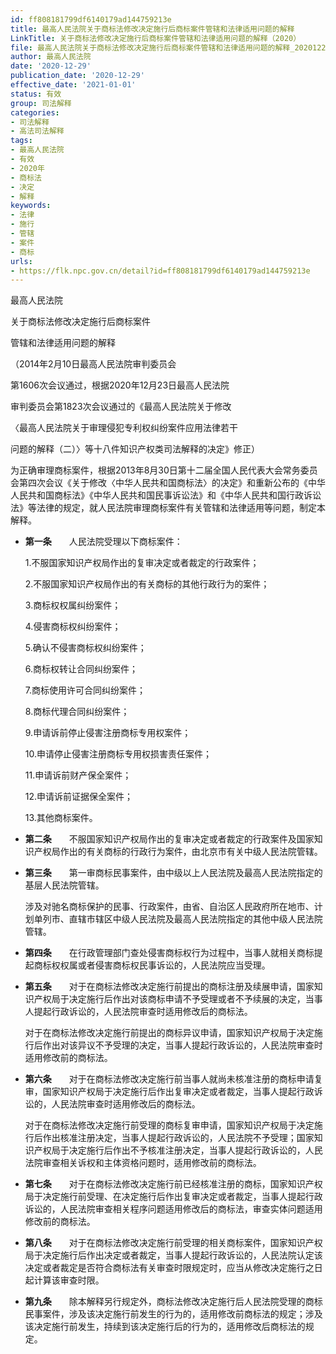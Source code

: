 ```yaml
---
id: ff808181799df6140179ad144759213e
title: 最高人民法院关于商标法修改决定施行后商标案件管辖和法律适用问题的解释
LinkTitle: 关于商标法修改决定施行后商标案件管辖和法律适用问题的解释（2020）
file: 最高人民法院关于商标法修改决定施行后商标案件管辖和法律适用问题的解释_20201229_ff808181799df6140179ad144759213e.docx
author: 最高人民法院
date: '2020-12-29'
publication_date: '2020-12-29'
effective_date: '2021-01-01'
status: 有效
group: 司法解释
categories:
- 司法解释
- 高法司法解释
tags:
- 最高人民法院
- 有效
- 2020年
- 商标法
- 决定
- 解释
keywords:
- 法律
- 施行
- 管辖
- 案件
- 商标
urls:
- https://flk.npc.gov.cn/detail?id=ff808181799df6140179ad144759213e
---
```


最高人民法院

关于商标法修改决定施行后商标案件

管辖和法律适用问题的解释

（2014年2月10日最高人民法院审判委员会

第1606次会议通过，根据2020年12月23日最高人民法院

审判委员会第1823次会议通过的《最高人民法院关于修改

〈最高人民法院关于审理侵犯专利权纠纷案件应用法律若干

问题的解释（二）〉等十八件知识产权类司法解释的决定》修正）

为正确审理商标案件，根据2013年8月30日第十二届全国人民代表大会常务委员会第四次会议《关于修改〈中华人民共和国商标法〉的决定》和重新公布的《中华人民共和国商标法》《中华人民共和国民事诉讼法》和《中华人民共和国行政诉讼法》等法律的规定，就人民法院审理商标案件有关管辖和法律适用等问题，制定本解释。

- **第一条**　　人民法院受理以下商标案件：

  1.不服国家知识产权局作出的复审决定或者裁定的行政案件；

  2.不服国家知识产权局作出的有关商标的其他行政行为的案件；

  3.商标权权属纠纷案件；

  4.侵害商标权纠纷案件；

  5.确认不侵害商标权纠纷案件；

  6.商标权转让合同纠纷案件；

  7.商标使用许可合同纠纷案件；

  8.商标代理合同纠纷案件；

  9.申请诉前停止侵害注册商标专用权案件；

  10.申请停止侵害注册商标专用权损害责任案件；

  11.申请诉前财产保全案件；

  12.申请诉前证据保全案件；

  13.其他商标案件。

- **第二条**　　不服国家知识产权局作出的复审决定或者裁定的行政案件及国家知识产权局作出的有关商标的行政行为案件，由北京市有关中级人民法院管辖。

- **第三条**　　第一审商标民事案件，由中级以上人民法院及最高人民法院指定的基层人民法院管辖。

  涉及对驰名商标保护的民事、行政案件，由省、自治区人民政府所在地市、计划单列市、直辖市辖区中级人民法院及最高人民法院指定的其他中级人民法院管辖。

- **第四条**　　在行政管理部门查处侵害商标权行为过程中，当事人就相关商标提起商标权权属或者侵害商标权民事诉讼的，人民法院应当受理。

- **第五条**　　对于在商标法修改决定施行前提出的商标注册及续展申请，国家知识产权局于决定施行后作出对该商标申请不予受理或者不予续展的决定，当事人提起行政诉讼的，人民法院审查时适用修改后的商标法。

  对于在商标法修改决定施行前提出的商标异议申请，国家知识产权局于决定施行后作出对该异议不予受理的决定，当事人提起行政诉讼的，人民法院审查时适用修改前的商标法。

- **第六条**　　对于在商标法修改决定施行前当事人就尚未核准注册的商标申请复审，国家知识产权局于决定施行后作出复审决定或者裁定，当事人提起行政诉讼的，人民法院审查时适用修改后的商标法。

  对于在商标法修改决定施行前受理的商标复审申请，国家知识产权局于决定施行后作出核准注册决定，当事人提起行政诉讼的，人民法院不予受理；国家知识产权局于决定施行后作出不予核准注册决定，当事人提起行政诉讼的，人民法院审查相关诉权和主体资格问题时，适用修改前的商标法。

- **第七条**　　对于在商标法修改决定施行前已经核准注册的商标，国家知识产权局于决定施行前受理、在决定施行后作出复审决定或者裁定，当事人提起行政诉讼的，人民法院审查相关程序问题适用修改后的商标法，审查实体问题适用修改前的商标法。

- **第八条**　　对于在商标法修改决定施行前受理的相关商标案件，国家知识产权局于决定施行后作出决定或者裁定，当事人提起行政诉讼的，人民法院认定该决定或者裁定是否符合商标法有关审查时限规定时，应当从修改决定施行之日起计算该审查时限。

- **第九条**　　除本解释另行规定外，商标法修改决定施行后人民法院受理的商标民事案件，涉及该决定施行前发生的行为的，适用修改前商标法的规定；涉及该决定施行前发生，持续到该决定施行后的行为的，适用修改后商标法的规定。

